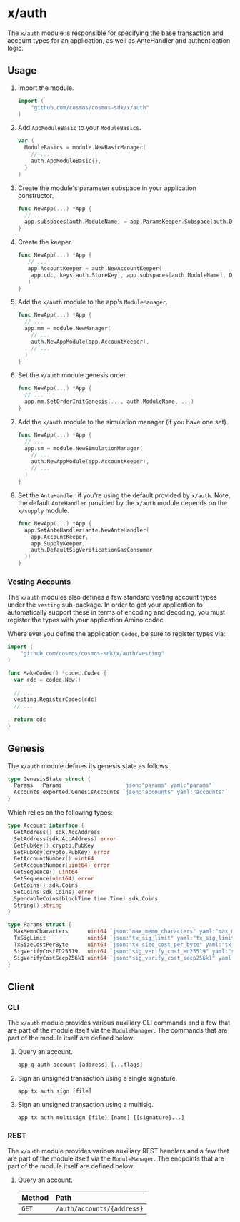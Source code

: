 # x/auth

The `x/auth` module is responsible for specifying the base transaction and
account types for an application, as well as AnteHandler and authentication logic.

## Usage

1. Import the module.

   ```go
   import (
       "github.com/cosmos/cosmos-sdk/x/auth"
   )
   ```

2. Add `AppModuleBasic` to your `ModuleBasics`.

    ```go
    var (
      ModuleBasics = module.NewBasicManager(
        // ...
        auth.AppModuleBasic{},
      }
    )
    ```

3. Create the module's parameter subspace in your application constructor.

   ```go
   func NewApp(...) *App {
     // ...
     app.subspaces[auth.ModuleName] = app.ParamsKeeper.Subspace(auth.DefaultParamspace)
   }
   ```

4. Create the keeper.

   ```go
   func NewApp(...) *App {
      // ...
      app.AccountKeeper = auth.NewAccountKeeper(
       app.cdc, keys[auth.StoreKey], app.subspaces[auth.ModuleName], DefaultBech32Prefix, auth.ProtoBaseAccount,
      )
   }
   ```

5. Add the `x/auth` module to the app's `ModuleManager`.

   ```go
   func NewApp(...) *App {
     // ...
     app.mm = module.NewManager(
       // ...
       auth.NewAppModule(app.AccountKeeper),
       // ...
     )
   }
   ```

6. Set the `x/auth` module genesis order.

   ```go
   func NewApp(...) *App {
     // ...
     app.mm.SetOrderInitGenesis(..., auth.ModuleName, ...)
   }
   ```

7. Add the `x/auth` module to the simulation manager (if you have one set).

   ```go
   func NewApp(...) *App {
     // ...
     app.sm = module.NewSimulationManager(
       // ...
       auth.NewAppModule(app.AccountKeeper),
       // ...
     )
   }

8. Set the `AnteHandler` if you're using the default provided by `x/auth`. Note,
the default `AnteHandler` provided by the `x/auth` module depends on the `x/supply`
module.

   ```go
   func NewApp(...) *App {
     app.SetAnteHandler(ante.NewAnteHandler(
       app.AccountKeeper,
       app.SupplyKeeper,
       auth.DefaultSigVerificationGasConsumer,
     ))
   }
   ```

### Vesting Accounts

The `x/auth` modules also defines a few standard vesting account types under the
`vesting` sub-package. In order to get your application to automatically support
these in terms of encoding and decoding, you must register the types with your
application Amino codec.

Where ever you define the application `Codec`, be sure to register types via:

```go
import (
    "github.com/cosmos/cosmos-sdk/x/auth/vesting"
)

func MakeCodec() *codec.Codec {
  var cdc = codec.New()
  
  // ...
  vesting.RegisterCodec(cdc)
  // ...
  
  return cdc
}
```

## Genesis

The `x/auth` module defines its genesis state as follows:

```go
type GenesisState struct {
  Params   Params                   `json:"params" yaml:"params"`
  Accounts exported.GenesisAccounts `json:"accounts" yaml:"accounts"`
}
```

Which relies on the following types:

```go
type Account interface {
  GetAddress() sdk.AccAddress
  SetAddress(sdk.AccAddress) error
  GetPubKey() crypto.PubKey
  SetPubKey(crypto.PubKey) error
  GetAccountNumber() uint64
  SetAccountNumber(uint64) error
  GetSequence() uint64
  SetSequence(uint64) error
  GetCoins() sdk.Coins
  SetCoins(sdk.Coins) error
  SpendableCoins(blockTime time.Time) sdk.Coins
  String() string
}

type Params struct {
  MaxMemoCharacters      uint64 `json:"max_memo_characters" yaml:"max_memo_characters"`
  TxSigLimit             uint64 `json:"tx_sig_limit" yaml:"tx_sig_limit"`
  TxSizeCostPerByte      uint64 `json:"tx_size_cost_per_byte" yaml:"tx_size_cost_per_byte"`
  SigVerifyCostED25519   uint64 `json:"sig_verify_cost_ed25519" yaml:"sig_verify_cost_ed25519"`
  SigVerifyCostSecp256k1 uint64 `json:"sig_verify_cost_secp256k1" yaml:"sig_verify_cost_secp256k1"`
}
```

## Client

### CLI

The `x/auth` module provides various auxiliary CLI commands and a few that are
part of the module itself via the `ModuleManager`. The commands that are part of
the module itself are defined below:

1. Query an account.

   ```shell
   app q auth account [address] [...flags]
   ```

2. Sign an unsigned transaction using a single signature.

   ```shell
   app tx auth sign [file]
   ```

3. Sign an unsigned transaction using a multisig.

   ```shell
   app tx auth multisign [file] [name] [[signature]...]
   ```

### REST

The `x/auth` module provides various auxiliary REST handlers and a few that are
part of the module itself via the `ModuleManager`. The endpoints that are part of
the module itself are defined below:

1. Query an account.

   | Method | Path                     |
   | :----- | :----------------------- |
   | `GET` | `/auth/accounts/{address}` |
